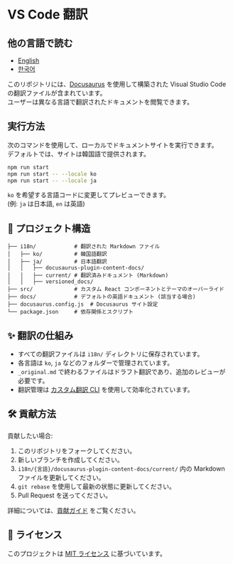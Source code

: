 # VS Code 翻訳

## 他の言語で読む

- [English](/README.md)
- [한국어](/README_ko.md)

このリポジトリには、[Docusaurus](https://docusaurus.io/) を使用して構築された Visual Studio Code の翻訳ファイルが含まれています。  
ユーザーは異なる言語で翻訳されたドキュメントを閲覧できます。

## 実行方法

次のコマンドを使用して、ローカルでドキュメントサイトを実行できます。  
デフォルトでは、サイトは韓国語で提供されます。

```sh
npm run start
npm run start -- --locale ko
npm run start -- --locale ja
```

`ko` を希望する言語コードに変更してプレビューできます。  
(例: `ja` は日本語, `en` は英語)

## 📂 プロジェクト構造

```plaintext
├── i18n/            # 翻訳された Markdown ファイル
│   ├── ko/          # 韓国語翻訳
│   ├── ja/          # 日本語翻訳
│   │   ├── docusaurus-plugin-content-docs/
│   │   ├── current/ # 翻訳済みドキュメント (Markdown)
│   │   ├── versioned_docs/
├── src/             # カスタム React コンポーネントとテーマのオーバーライド
├── docs/            # デフォルトの英語ドキュメント (該当する場合)
├── docusaurus.config.js  # Docusaurus サイト設定
└── package.json     # 依存関係とスクリプト
```

## ✨ 翻訳の仕組み

- すべての翻訳ファイルは `i18n/` ディレクトリに保存されています。
- 各言語は `ko`, `ja` などのフォルダーで管理されています。
- `_original.md` で終わるファイルはドラフト翻訳であり、追加のレビューが必要です。
- 翻訳管理は [カスタム翻訳 CLI](https://github.com/foreverfl/doc-translation) を使用して効率化されています。

## 🛠 貢献方法

貢献したい場合:

1. このリポジトリをフォークしてください。
2. 新しいブランチを作成してください。
3. `i18n/{言語}/docusaurus-plugin-content-docs/current/` 内の Markdown ファイルを更新してください。
4. `git rebase` を使用して最新の状態に更新してください。
5. Pull Request を送ってください。

詳細については、[貢献ガイド](CONTRIBUTING_ja.md) をご覧ください。

## 📜 ライセンス

このプロジェクトは [MIT ライセンス](LICENSE) に基づいています。
